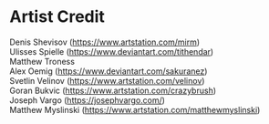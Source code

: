 # Artist Credit
Denis Shevisov (https://www.artstation.com/mirm)<br/>
Ulisses Spielle (https://www.deviantart.com/tithendar)<br/>
Matthew Troness<br/>
Alex Oemig (https://www.deviantart.com/sakuranez)<br/>
Svetlin Velinov (https://www.artstation.com/velinov)<br/>
Goran Bukvic (https://www.artstation.com/crazybrush)<br/>
Joseph Vargo (https://josephvargo.com/)<br/>
Matthew Myslinski (https://www.artstation.com/matthewmyslinski)
